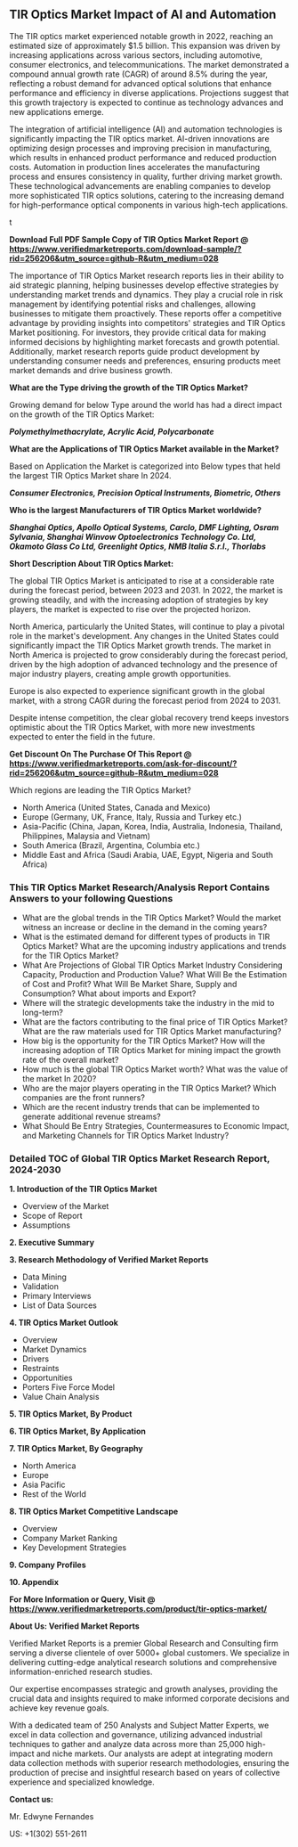 <h2>TIR Optics Market Impact of AI and Automation</h2><p>The TIR optics market experienced notable growth in 2022, reaching an estimated size of approximately $1.5 billion. This expansion was driven by increasing applications across various sectors, including automotive, consumer electronics, and telecommunications. The market demonstrated a compound annual growth rate (CAGR) of around 8.5% during the year, reflecting a robust demand for advanced optical solutions that enhance performance and efficiency in diverse applications. Projections suggest that this growth trajectory is expected to continue as technology advances and new applications emerge.</p><p>The integration of artificial intelligence (AI) and automation technologies is significantly impacting the TIR optics market. AI-driven innovations are optimizing design processes and improving precision in manufacturing, which results in enhanced product performance and reduced production costs. Automation in production lines accelerates the manufacturing process and ensures consistency in quality, further driving market growth. These technological advancements are enabling companies to develop more sophisticated TIR optics solutions, catering to the increasing demand for high-performance optical components in various high-tech applications.</p>t</p><p id="" class=""><strong>Download Full PDF Sample Copy of TIR Optics Market Report @ <a href="https://www.verifiedmarketreports.com/download-sample/?rid=256206&utm_source=github-R&utm_medium=028" target="_blank">https://www.verifiedmarketreports.com/download-sample/?rid=256206&utm_source=github-R&utm_medium=028</a></strong></p><p>The importance of&nbsp;TIR Optics Market research reports lies in their ability to aid strategic planning, helping businesses develop effective strategies by understanding market trends and dynamics. They play a crucial role in risk management by identifying potential risks and challenges, allowing businesses to mitigate them proactively. These reports offer a competitive advantage by providing insights into competitors' strategies and TIR Optics Market positioning. For investors, they provide critical data for making informed decisions by highlighting market forecasts and growth potential. Additionally, market research reports guide product development by understanding consumer needs and preferences, ensuring products meet market demands and drive business growth.</p><p><strong>What are the&nbsp;Type driving the growth of the TIR Optics Market?</strong></p><p id="" class="">Growing demand for below Type around the world has had a direct impact on the growth of the TIR Optics Market:</p><em><strong>Polymethylmethacrylate, Acrylic Acid, Polycarbonate</strong></em></p><strong>What are the&nbsp;Applications&nbsp;of TIR Optics Market available in the Market?</strong></p><p id="" class="">Based on Application the Market is categorized into Below types that held the largest TIR Optics Market share In 2024.</p><em><strong>Consumer Electronics, Precision Optical Instruments, Biometric, Others</strong></em></p><strong>Who is the largest Manufacturers of TIR Optics Market worldwide?</strong></p><p><em><strong>Shanghai Optics, Apollo Optical Systems, Carclo, DMF Lighting, Osram Sylvania, Shanghai Winvow Optoelectronics Technology Co. Ltd, Okamoto Glass Co Ltd, Greenlight Optics, NMB Italia S.r.l., Thorlabs</strong></em></p><p id="" class=""><strong>Short Description About TIR Optics Market:</strong></p><p>The global TIR Optics Market is anticipated to rise at a considerable rate during the forecast period, between 2023 and 2031. In 2022, the market is growing steadily, and with the increasing adoption of strategies by key players, the market is expected to rise over the projected horizon.</p><p>North America, particularly the United States, will continue to play a pivotal role in the market's development. Any changes in the United States could significantly impact the TIR Optics Market growth trends. The market in North America is projected to grow considerably during the forecast period, driven by the high adoption of advanced technology and the presence of major industry players, creating ample growth opportunities.</p><p>Europe is also expected to experience significant growth in the global market, with a strong CAGR during the forecast period from 2024 to 2031.</p><p>Despite intense competition, the clear global recovery trend keeps investors optimistic about the TIR Optics Market, with more new investments expected to enter the field in the future.</p><p id="" class=""><strong>Get Discount On The Purchase Of This Report @ <a href="https://www.verifiedmarketreports.com/ask-for-discount/?rid=256206&utm_source=github-R&utm_medium=028" target="_blank">https://www.verifiedmarketreports.com/ask-for-discount/?rid=256206&utm_source=github-R&utm_medium=028</a></strong></p>Which regions are leading the TIR Optics Market?</p><ul><li>North America (United States, Canada and Mexico)</li><li>Europe (Germany, UK, France, Italy, Russia and Turkey etc.)</li><li>Asia-Pacific (China, Japan, Korea, India, Australia, Indonesia, Thailand, Philippines, Malaysia and Vietnam)</li><li>South America (Brazil, Argentina, Columbia etc.)</li><li>Middle East and Africa (Saudi Arabia, UAE, Egypt, Nigeria and South Africa)</li></ul><h3 id="" class="">This TIR Optics Market Research/Analysis Report Contains Answers to your following Questions</h3><ul><li>What are the global trends in the TIR Optics Market? Would the market witness an increase or decline in the demand in the coming years?</li><li>What is the estimated demand for different types of products in TIR Optics Market? What are the upcoming industry applications and trends for the TIR Optics Market?</li><li>What Are Projections of Global TIR Optics Market Industry Considering Capacity, Production and Production Value? What Will Be the Estimation of Cost and Profit? What Will Be Market Share, Supply and Consumption? What about imports and Export?</li><li>Where will the strategic developments take the industry in the mid to long-term?</li><li>What are the factors contributing to the final price of TIR Optics Market? What are the raw materials used for TIR Optics Market manufacturing?</li><li>How big is the opportunity for the TIR Optics Market? How will the increasing adoption of TIR Optics Market for mining impact the growth rate of the overall market?</li><li>How much is the global TIR Optics Market worth? What was the value of the market In 2020?</li><li>Who are the major players operating in the TIR Optics Market? Which companies are the front runners?</li><li>Which are the recent industry trends that can be implemented to generate additional revenue streams?</li><li>What Should Be Entry Strategies, Countermeasures to Economic Impact, and Marketing Channels for TIR Optics Market Industry?</li></ul><h3 id="" class="">Detailed TOC of Global TIR Optics Market Research Report, 2024-2030</h3><p id="" class=""><strong>1. Introduction of the TIR Optics Market</strong></p><ul><li>Overview of the Market</li><li>Scope of Report</li><li>Assumptions</li></ul><p id="" class=""><strong>2. Executive Summary</strong></p><p id="" class=""><strong>3. Research Methodology of Verified Market Reports</strong></p><ul><li>Data Mining</li><li>Validation</li><li>Primary Interviews</li><li>List of Data Sources</li></ul><p id="" class=""><strong>4. TIR Optics Market Outlook</strong></p><ul><li>Overview</li><li>Market Dynamics</li><li>Drivers</li><li>Restraints</li><li>Opportunities</li><li>Porters Five Force Model</li><li>Value Chain Analysis</li></ul><p id="" class=""><strong>5. TIR Optics Market, By Product</strong></p><p id="" class=""><strong>6. TIR Optics Market, By Application</strong></p><p id="" class=""><strong>7. TIR Optics Market, By Geography</strong></p><ul><li>North America</li><li>Europe</li><li>Asia Pacific</li><li>Rest of the World</li></ul><p id="" class=""><strong>8. TIR Optics Market Competitive Landscape</strong></p><ul><li>Overview</li><li>Company Market Ranking</li><li>Key Development Strategies</li></ul><p id="" class=""><strong>9. Company Profiles</strong></p><p id="" class=""><strong>10. Appendix</strong></p><p id="" class=""><strong>For More Information or Query, Visit @ <a href="https://www.verifiedmarketreports.com/product/tir-optics-market/" target="_blank">https://www.verifiedmarketreports.com/product/tir-optics-market/</a></strong></p><p id="" class=""><strong>About Us: Verified Market Reports</strong></p><p id="" class="">Verified Market Reports is a premier Global Research and Consulting firm serving a diverse clientele of over 5000+ global customers. We specialize in delivering cutting-edge analytical research solutions and comprehensive information-enriched research studies.</p><p id="" class="">Our expertise encompasses strategic and growth analyses, providing the crucial data and insights required to make informed corporate decisions and achieve key revenue goals.</p><p id="" class="">With a dedicated team of 250 Analysts and Subject Matter Experts, we excel in data collection and governance, utilizing advanced industrial techniques to gather and analyze data across more than 25,000 high-impact and niche markets. Our analysts are adept at integrating modern data collection methods with superior research methodologies, ensuring the production of precise and insightful research based on years of collective experience and specialized knowledge.</p><p id="" class=""><strong>Contact us:</strong></p><p id="" class="">Mr. Edwyne Fernandes</p><p id="" class="">US: +1(302) 551-2611</p>